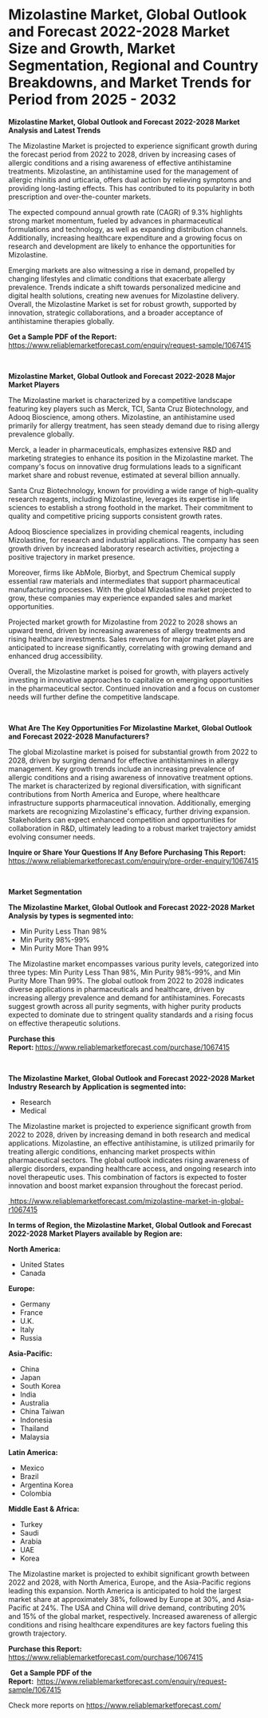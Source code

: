 <p><h1>Mizolastine Market, Global Outlook and Forecast 2022-2028 Market Size and Growth, Market Segmentation, Regional and Country Breakdowns, and Market Trends for Period from 2025 -  2032</h1></p><p><strong>Mizolastine Market, Global Outlook and Forecast 2022-2028 Market Analysis and Latest Trends</strong></p>
<p><p>The Mizolastine Market is projected to experience significant growth during the forecast period from 2022 to 2028, driven by increasing cases of allergic conditions and a rising awareness of effective antihistamine treatments. Mizolastine, an antihistamine used for the management of allergic rhinitis and urticaria, offers dual action by relieving symptoms and providing long-lasting effects. This has contributed to its popularity in both prescription and over-the-counter markets.</p><p>The expected compound annual growth rate (CAGR) of 9.3% highlights strong market momentum, fueled by advances in pharmaceutical formulations and technology, as well as expanding distribution channels. Additionally, increasing healthcare expenditure and a growing focus on research and development are likely to enhance the opportunities for Mizolastine. </p><p>Emerging markets are also witnessing a rise in demand, propelled by changing lifestyles and climatic conditions that exacerbate allergy prevalence. Trends indicate a shift towards personalized medicine and digital health solutions, creating new avenues for Mizolastine delivery. Overall, the Mizolastine Market is set for robust growth, supported by innovation, strategic collaborations, and a broader acceptance of antihistamine therapies globally.</p></p>
<p><strong>Get a Sample PDF of the Report:&nbsp;</strong> <a href="https://www.reliablemarketforecast.com/enquiry/request-sample/1067415?utm_campaign=2731&utm_medium=2&utm_source=Github&utm_content=ia&utm_term=21032025&utm_id=mizolastine-market-global-outlook-and-forecast-2022-2028">https://www.reliablemarketforecast.com/enquiry/request-sample/1067415</a></p>
<p>&nbsp;</p>
<p><strong>Mizolastine Market, Global Outlook and Forecast 2022-2028 Major Market Players</strong></p>
<p><p>The Mizolastine market is characterized by a competitive landscape featuring key players such as Merck, TCI, Santa Cruz Biotechnology, and Adooq Bioscience, among others. Mizolastine, an antihistamine used primarily for allergy treatment, has seen steady demand due to rising allergy prevalence globally.</p><p>Merck, a leader in pharmaceuticals, emphasizes extensive R&D and marketing strategies to enhance its position in the Mizolastine market. The company's focus on innovative drug formulations leads to a significant market share and robust revenue, estimated at several billion annually.</p><p>Santa Cruz Biotechnology, known for providing a wide range of high-quality research reagents, including Mizolastine, leverages its expertise in life sciences to establish a strong foothold in the market. Their commitment to quality and competitive pricing supports consistent growth rates.</p><p>Adooq Bioscience specializes in providing chemical reagents, including Mizolastine, for research and industrial applications. The company has seen growth driven by increased laboratory research activities, projecting a positive trajectory in market presence.</p><p>Moreover, firms like AbMole, Biorbyt, and Spectrum Chemical supply essential raw materials and intermediates that support pharmaceutical manufacturing processes. With the global Mizolastine market projected to grow, these companies may experience expanded sales and market opportunities.</p><p>Projected market growth for Mizolastine from 2022 to 2028 shows an upward trend, driven by increasing awareness of allergy treatments and rising healthcare investments. Sales revenues for major market players are anticipated to increase significantly, correlating with growing demand and enhanced drug accessibility.</p><p>Overall, the Mizolastine market is poised for growth, with players actively investing in innovative approaches to capitalize on emerging opportunities in the pharmaceutical sector. Continued innovation and a focus on customer needs will further define the competitive landscape.</p></p>
<p>&nbsp;</p>
<p><strong>What Are The Key Opportunities For Mizolastine Market, Global Outlook and Forecast 2022-2028 Manufacturers?</strong></p>
<p><p>The global Mizolastine market is poised for substantial growth from 2022 to 2028, driven by surging demand for effective antihistamines in allergy management. Key growth trends include an increasing prevalence of allergic conditions and a rising awareness of innovative treatment options. The market is characterized by regional diversification, with significant contributions from North America and Europe, where healthcare infrastructure supports pharmaceutical innovation. Additionally, emerging markets are recognizing Mizolastine's efficacy, further driving expansion. Stakeholders can expect enhanced competition and opportunities for collaboration in R&D, ultimately leading to a robust market trajectory amidst evolving consumer needs.</p></p>
<p><strong>Inquire or Share Your Questions If Any Before Purchasing This Report:</strong> <a href="https://www.reliablemarketforecast.com/enquiry/pre-order-enquiry/1067415?utm_campaign=2731&utm_medium=2&utm_source=Github&utm_content=ia&utm_term=21032025&utm_id=mizolastine-market-global-outlook-and-forecast-2022-2028">https://www.reliablemarketforecast.com/enquiry/pre-order-enquiry/1067415</a></p>
<p>&nbsp;</p>
<p><strong>Market Segmentation</strong></p>
<p><strong>The Mizolastine Market, Global Outlook and Forecast 2022-2028 Market Analysis by types is segmented into:</strong></p>
<p><ul><li>Min Purity Less Than 98%</li><li>Min Purity 98%-99%</li><li>Min Purity More Than 99%</li></ul></p>
<p><p>The Mizolastine market encompasses various purity levels, categorized into three types: Min Purity Less Than 98%, Min Purity 98%-99%, and Min Purity More Than 99%. The global outlook from 2022 to 2028 indicates diverse applications in pharmaceuticals and healthcare, driven by increasing allergy prevalence and demand for antihistamines. Forecasts suggest growth across all purity segments, with higher purity products expected to dominate due to stringent quality standards and a rising focus on effective therapeutic solutions.</p></p>
<p><strong>Purchase this Report:&nbsp;</strong><a href="https://www.reliablemarketforecast.com/purchase/1067415?utm_campaign=2731&utm_medium=2&utm_source=Github&utm_content=ia&utm_term=21032025&utm_id=mizolastine-market-global-outlook-and-forecast-2022-2028">https://www.reliablemarketforecast.com/purchase/1067415</a></p>
<p>&nbsp;</p>
<p><strong>The Mizolastine Market, Global Outlook and Forecast 2022-2028 Market Industry Research by Application is segmented into:</strong></p>
<p><ul><li>Research</li><li>Medical</li></ul></p>
<p><p>The Mizolastine market is projected to experience significant growth from 2022 to 2028, driven by increasing demand in both research and medical applications. Mizolastine, an effective antihistamine, is utilized primarily for treating allergic conditions, enhancing market prospects within pharmaceutical sectors. The global outlook indicates rising awareness of allergic disorders, expanding healthcare access, and ongoing research into novel therapeutic uses. This combination of factors is expected to foster innovation and boost market expansion throughout the forecast period.</p></p>
<p><a href="https://www.reliablemarketforecast.com/mizolastine-market-in-global-r1067415?utm_campaign=2731&utm_medium=2&utm_source=Github&utm_content=ia&utm_term=21032025&utm_id=mizolastine-market-global-outlook-and-forecast-2022-2028">&nbsp;https://www.reliablemarketforecast.com/mizolastine-market-in-global-r1067415</a></p>
<p><strong>In terms of Region, the Mizolastine Market, Global Outlook and Forecast 2022-2028 Market Players available by Region are:</strong></p>
<p>
    <p> <strong> North America: </strong>
        <ul>
            <li>United States</li>
            <li>Canada</li>
        </ul>
        </p> 
    <p> <strong> Europe: </strong>
        <ul>
            <li>Germany</li>
            <li>France</li>
            <li>U.K.</li>
            <li>Italy</li>
            <li>Russia</li>
        </ul>
        </p> 
    <p> <strong> Asia-Pacific: </strong>
        <ul>
            <li>China</li>
            <li>Japan</li>
            <li>South Korea</li>
            <li>India</li>
            <li>Australia</li>
            <li>China Taiwan</li>
            <li>Indonesia</li>
            <li>Thailand</li>
            <li>Malaysia</li>
        </ul>
        </p> 
    <p> <strong> Latin America: </strong>
        <ul>
            <li>Mexico</li>
            <li>Brazil</li>
            <li>Argentina Korea</li>
            <li>Colombia</li>
        </ul>
        </p> 
    <p> <strong> Middle East & Africa: </strong>
        <ul>
            <li>Turkey</li>
            <li>Saudi</li>
            <li>Arabia</li>
            <li>UAE</li>
            <li>Korea</li>
        </ul>
    </p>
    </p>
<p><p>The Mizolastine market is projected to exhibit significant growth between 2022 and 2028, with North America, Europe, and the Asia-Pacific regions leading this expansion. North America is anticipated to hold the largest market share at approximately 38%, followed by Europe at 30%, and Asia-Pacific at 24%. The USA and China will drive demand, contributing 20% and 15% of the global market, respectively. Increased awareness of allergic conditions and rising healthcare expenditures are key factors fueling this growth trajectory.</p></p>
<p><strong>Purchase this Report: </strong><a href="https://www.reliablemarketforecast.com/purchase/1067415?utm_campaign=2731&utm_medium=2&utm_source=Github&utm_content=ia&utm_term=21032025&utm_id=mizolastine-market-global-outlook-and-forecast-2022-2028">https://www.reliablemarketforecast.com/purchase/1067415</a></p>
<p>&nbsp;<strong>Get a Sample PDF of the Report:&nbsp;&nbsp;</strong><a href="https://www.reliablemarketforecast.com/enquiry/request-sample/1067415?utm_campaign=2731&utm_medium=2&utm_source=Github&utm_content=ia&utm_term=21032025&utm_id=mizolastine-market-global-outlook-and-forecast-2022-2028">https://www.reliablemarketforecast.com/enquiry/request-sample/1067415</a></p>
<p><strong></strong></p>
<p>Check more reports on <a href="https://www.reliablemarketforecast.com/?utm_campaign=2731&utm_medium=2&utm_source=Github&utm_content=ia&utm_term=21032025&utm_id=mizolastine-market-global-outlook-and-forecast-2022-2028">https://www.reliablemarketforecast.com/</a></p>